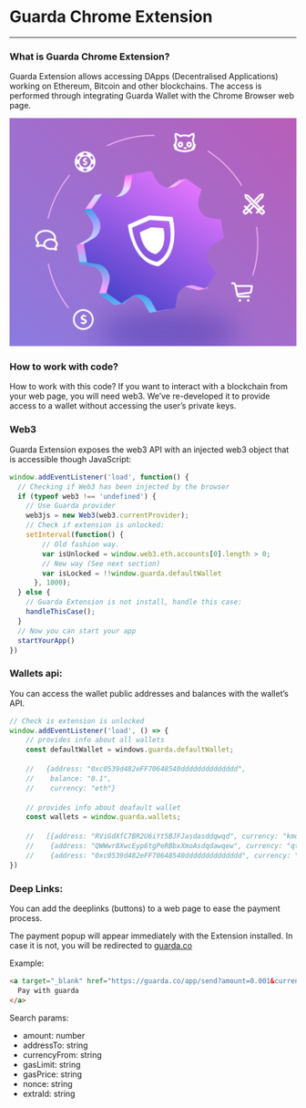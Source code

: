 # Guarda Chrome Extension
--------------
### What is Guarda Chrome Extension?
Guarda Extension allows accessing DApps (Decentralised Applications) working on Ethereum, Bitcoin and other blockchains. The access is performed through integrating Guarda Wallet with the Chrome Browser web page.

![Guarda Chrome Extension](guarda_extension.png?raw=true "Guarda Chrome Extension")

### How to work with code?
How to work with this code?
If you want to interact with a blockchain from your web page, you will need web3. We’ve re-developed it to provide access to a wallet without accessing the user’s private keys.

### Web3
Guarda Extension exposes the web3 API with an injected web3 object that is accessible though JavaScript:
``` javascript
window.addEventListener('load', function() {
  // Checking if Web3 has been injected by the browser
  if (typeof web3 !== 'undefined') {
    // Use Guarda provider
    web3js = new Web3(web3.currentProvider);
    // Check if extension is unlocked:
    setInterval(function() {
        // Old fashion way.
        var isUnlocked = window.web3.eth.accounts[0].length > 0;
        // New way (See next section)
        var isLocked = !!window.guarda.defaultWallet
      }, 1000);
  } else {
    // Guarda Extension is not install, handle this case:
    handleThisCase();
  }
  // Now you can start your app
  startYourApp()
})
```
### Wallets api:
You can access the wallet public addresses and balances with the wallet’s API.

```javascript
// Check is extension is unlocked
window.addEventListener('load', () => {
    // provides info about all wallets
    const defaultWallet = windows.guarda.defaultWallet;

    //   {address: "0xc0539d482eFF70648540dddddddddddddd",
    //    balance: "0.1",
    //    currency: "eth"}

    // provides info about deafault wallet
    const wallets = window.guarda.wallets;

    //   [{address: "RViGdXfC7BR2U6iYt5BJFJasdasddqwqd", currency: "kmd", balance: "0"}
    //    {address: "QWWwr8XwcEyp6tgPeRBbxXmoAsdqdawqew", currency: "qtum", balance: "0"}
    //    {address: "0xc0539d482eFF70648540dddddddddddddd", currency: "eth",balance:"0.1"}]
})
```

### Deep Links:
You can add the deeplinks (buttons) to a web page to ease the payment process.

The payment popup will appear immediately with the Extension installed. In case it is not, you will be redirected to [guarda.co](https://guarda.co)

Example:
```html
<a target="_blank" href="https://guarda.co/app/send?amount=0.001&currencyFrom=btc&addressTo=1BZS3jJSCQRJiZJUaaS9t2yYv32nJ4NYcQ">
  Pay with guarda
</a>
```
Search params:
* amount: number
* addressTo: string
* currencyFrom: string
* gasLimit: string
* gasPrice: string
* nonce: string
* extraId: string
